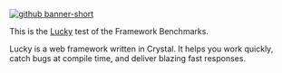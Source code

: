 [![github banner-short](https://user-images.githubusercontent.com/22394/26989908-dd99cc2c-4d22-11e7-9576-c6aeada2bd63.png)](http://luckyframework.org)

This is the [Lucky](https://luckyframework.org/) test of the Framework Benchmarks.

Lucky is a web framework written in Crystal. It helps you work quickly, catch bugs at compile time, and deliver blazing fast responses.

